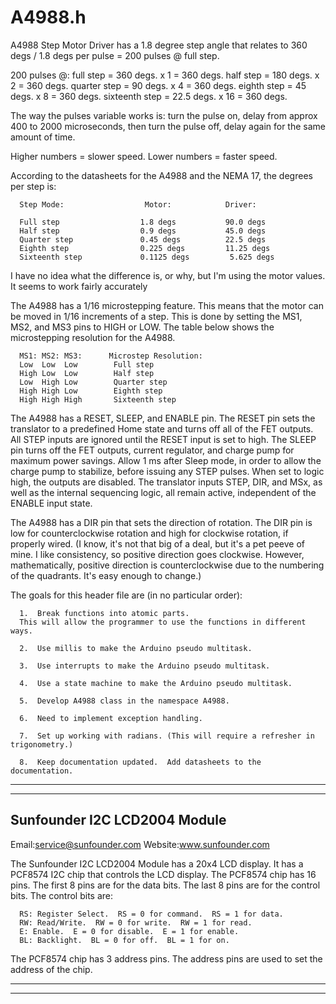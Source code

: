 # A4988.h

   A4988 Step Motor Driver has a 1.8 degree step angle that relates to 360 degs / 1.8 degs per pulse = 200 pulses @ full step.

   200 pulses @:
      full step = 360 degs.         x 1 = 360 degs.
      half step = 180 degs.         x 2 = 360 degs.
      quarter step = 90 degs.       x 4 = 360 degs.
      eighth step = 45 degs.        x 8 = 360 degs.
      sixteenth step = 22.5 degs.   x 16 = 360 degs.

   The way the pulses variable works is:
      turn the pulse on,
      delay from approx 400 to 2000 microseconds,
      then turn the pulse off,
      delay again for the same amount of time.

   Higher numbers = slower speed.
   Lower numbers = faster speed.

   According to the datasheets for the A4988 and the NEMA 17, the degrees per step is:

      Step Mode:                  Motor:            Driver:
      
      Full step                  1.8 degs           90.0 degs
      Half step                  0.9 degs           45.0 degs
      Quarter step               0.45 degs          22.5 degs
      Eighth step                0.225 degs         11.25 degs
      Sixteenth step             0.1125 degs         5.625 degs

   I have no idea what the difference is, or why, but I'm using the motor values.  It seems to work fairly accurately

   The A4988 has a 1/16 microstepping feature.  This means that the motor can be moved in 1/16 increments of a step.  This is done by setting the MS1, MS2, and MS3 pins to HIGH or LOW.  The table below shows the microstepping resolution for the A4988.

      MS1: MS2: MS3:      Microstep Resolution:
      Low  Low  Low        Full step
      High Low  Low        Half step
      Low  High Low        Quarter step
      High High Low        Eighth step
      High High High       Sixteenth step

   The A4988 has a RESET, SLEEP, and ENABLE pin.  The RESET pin sets the translator to a predefined Home state and turns off all of the FET outputs.  All STEP inputs are ignored until the RESET input is set to high.  The SLEEP pin turns off the FET outputs, current regulator, and charge pump for maximum power savings.  Allow 1 ms after Sleep mode, in order to allow the charge pump to stabilize, before issuing any STEP pulses.  When set to logic high, the outputs are disabled.  The translator inputs STEP, DIR, and MSx, as well as the internal sequencing logic, all remain active, independent of the ENABLE input state.

   The A4988 has a DIR pin that sets the direction of rotation.  The DIR pin is low for counterclockwise rotation and high for clockwise rotation, if properly wired. (I know, it's not that big of a deal, but it's a pet peeve of mine.  I like consistency, so positive direction goes clockwise.  However, mathematically, positive direction is counterclockwise due to the numbering of the quadrants.  It's easy enough to change.)

   The goals for this header file are (in no particular order):

      1.  Break functions into atomic parts.  
      This will allow the programmer to use the functions in different ways.

      2.  Use millis to make the Arduino pseudo multitask.

      3.  Use interrupts to make the Arduino pseudo multitask.

      4.  Use a state machine to make the Arduino pseudo multitask.

      5.  Develop A4988 class in the namespace A4988.

      6.  Need to implement exception handling.

      7.  Set up working with radians. (This will require a refresher in trigonometry.)

      8.  Keep documentation updated.  Add datasheets to the documentation.
_________________________________________________________________________________
_________________________________________________________________________________

## Sunfounder I2C LCD2004 Module

   Email:<service@sunfounder.com>
   Website:www.sunfounder.com

   The Sunfounder I2C LCD2004 Module has a 20x4 LCD display.  It has a PCF8574 I2C chip that controls the LCD display.  The PCF8574 chip has 16 pins.  The first 8 pins are for the data bits.  The last 8 pins are for the control bits.  The control bits are:

      RS: Register Select.  RS = 0 for command.  RS = 1 for data.
      RW: Read/Write.  RW = 0 for write.  RW = 1 for read.
      E: Enable.  E = 0 for disable.  E = 1 for enable.
      BL: Backlight.  BL = 0 for off.  BL = 1 for on.

   The PCF8574 chip has 3 address pins.  The address pins are used to set the address of the chip.
_________________________________________________________________________________
_________________________________________________________________________________
